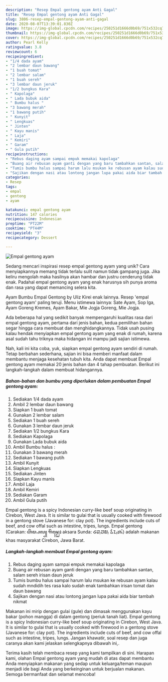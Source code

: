 ```yaml
---
description: "Resep Empal gentong ayam Anti Gagal"
title: "Resep Empal gentong ayam Anti Gagal"
slug: 3806-resep-empal-gentong-ayam-anti-gagal
date: 2020-08-07T13:39:01.830Z
image: https://img-global.cpcdn.com/recipes/250251d1666d0b69/751x532cq70/empal-gentong-ayam-foto-resep-utama.jpg
thumbnail: https://img-global.cpcdn.com/recipes/250251d1666d0b69/751x532cq70/empal-gentong-ayam-foto-resep-utama.jpg
cover: https://img-global.cpcdn.com/recipes/250251d1666d0b69/751x532cq70/empal-gentong-ayam-foto-resep-utama.jpg
author: Pearl Kelly
ratingvalue: 3.8
reviewcount: 6
recipeingredient:
- "1/4 dada ayam"
- "2 lembar daun bawang"
- "1 buah tomat"
- "2 lembar salam"
- "1 buah sereh"
- "3 lembar daun jeruk"
- "1/2 bungkus Kara"
- " Kapolaga"
- " Lada bubuk aida"
- " Bumbu halus "
- "3 bawang merah"
- "1 bawang putih"
- " Kunyit"
- " Lengkuas"
- " Jinten"
- " Kayu manis"
- " Laja"
- " Kemiri"
- " Garam"
- " Gula putih"
recipeinstructions:
- "Rebus daging ayam sampai empuk memakai kapolaga"
- "Buang air rebusan ayam ganti dengan yang baru tambahkan santan, salam sereh irisan daun jeruk"
- "Tumis bumbu halus sampai harum lalu msukan ke rebusan ayam kalau sudah mndidih tes rasa kalo sudah enak tambahkan irisan tomat dan daun bawang"
- "Sajikan dengan nasi atau lontong jangan lupa pakai aida biar tambah nikmat"
categories:
- Resep
tags:
- empal
- gentong
- ayam

katakunci: empal gentong ayam 
nutrition: 147 calories
recipecuisine: Indonesian
preptime: "PT22M"
cooktime: "PT44M"
recipeyield: "3"
recipecategory: Dessert

---
```



![Empal gentong ayam](https://img-global.cpcdn.com/recipes/250251d1666d0b69/751x532cq70/empal-gentong-ayam-foto-resep-utama.jpg)

Sedang mencari inspirasi resep empal gentong ayam yang unik? Cara menyiapkannya memang tidak terlalu sulit namun tidak gampang juga. Jika keliru mengolah maka hasilnya akan hambar dan justru cenderung tidak enak. Padahal empal gentong ayam yang enak harusnya sih punya aroma dan rasa yang dapat memancing selera kita.

Ayam Bumbu Empal Gentong by Uliz Kirei enak lainnya. Resep &#39;empal gentong ayam&#39; paling teruji. Menu istimewa lainnya: Sate Ayam, Sop Iga, Ayam Goreng Kremes, Ayam Bakar, Mie Jogja Goreng, Mie Jogja.

Ada beberapa hal yang sedikit banyak mempengaruhi kualitas rasa dari empal gentong ayam, pertama dari jenis bahan, kedua pemilihan bahan segar hingga cara membuat dan menghidangkannya. Tidak usah pusing kalau hendak menyiapkan empal gentong ayam yang enak di rumah, karena asal sudah tahu triknya maka hidangan ini mampu jadi sajian istimewa.


Nah, kali ini kita coba, yuk, siapkan empal gentong ayam sendiri di rumah. Tetap berbahan sederhana, sajian ini bisa memberi manfaat dalam membantu menjaga kesehatan tubuh kita. Anda dapat membuat Empal gentong ayam memakai 20 jenis bahan dan 4 tahap pembuatan. Berikut ini langkah-langkah dalam membuat hidangannya.

<!--inarticleads1-->

##### Bahan-bahan dan bumbu yang diperlukan dalam pembuatan Empal gentong ayam:

1. Sediakan 1/4 dada ayam
1. Ambil 2 lembar daun bawang
1. Siapkan 1 buah tomat
1. Gunakan 2 lembar salam
1. Sediakan 1 buah sereh
1. Gunakan 3 lembar daun jeruk
1. Sediakan 1/2 bungkus Kara
1. Sediakan  Kapolaga
1. Gunakan  Lada bubuk aida
1. Ambil  Bumbu halus :
1. Gunakan 3 bawang merah
1. Sediakan 1 bawang putih
1. Ambil  Kunyit
1. Siapkan  Lengkuas
1. Sediakan  Jinten
1. Siapkan  Kayu manis
1. Ambil  Laja
1. Ambil  Kemiri
1. Sediakan  Garam
1. Ambil  Gula putih


Empal gentong is a spicy Indonesian curry-like beef soup originating in Cirebon, West Java. It is similar to gulai that is usually cooked with firewood in a gentong stove (Javanese for: clay pot). The ingredients include cuts of beef, and cow offal such as intestine, tripes, lungs. Empal gentong (Carakan: ꦲꦼꦩ꧀ꦥꦭ꧀ ꦒꦼꦤ꧀ꦛꦺꦴꦁ aksara Sunda: ᮈᮙ᮪ᮕᮜ᮪ ᮍᮨᮔ᮪ᮒᮧᮀ) adalah makanan khas masyarakat Cirebon, Jawa Barat. 

<!--inarticleads2-->

##### Langkah-langkah membuat Empal gentong ayam:

1. Rebus daging ayam sampai empuk memakai kapolaga
1. Buang air rebusan ayam ganti dengan yang baru tambahkan santan, salam sereh irisan daun jeruk
1. Tumis bumbu halus sampai harum lalu msukan ke rebusan ayam kalau sudah mndidih tes rasa kalo sudah enak tambahkan irisan tomat dan daun bawang
1. Sajikan dengan nasi atau lontong jangan lupa pakai aida biar tambah nikmat


Makanan ini mirip dengan gulai (gule) dan dimasak menggunakan kayu bakar (pohon mangga) di dalam gentong (periuk tanah liat). Empal gentong is a spicy Indonesian curry-like beef soup originating in Cirebon, West Java. It is similar to gulai that is usually cooked with firewood in a gentong stove (Javanese for: clay pot). The ingredients include cuts of beef, and cow offal such as intestine, tripes, lungs. Jangan khawatir, soal resep dan juga caranya akan kami jelaskan selengkapnya dibawah ini,. 

Terima kasih telah membaca resep yang kami tampilkan di sini. Harapan kami, olahan Empal gentong ayam yang mudah di atas dapat membantu Anda menyiapkan makanan yang sedap untuk keluarga/teman maupun menjadi ide bagi Anda yang berkeinginan untuk berjualan makanan. Semoga bermanfaat dan selamat mencoba!
